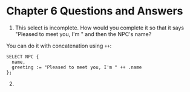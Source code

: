 # Chapter 6 Questions and Answers

1. This select is incomplete. How would you complete it so that it says "Pleased to meet you, I'm " and then the NPC's name?

You can do it with concatenation using `++`:

```
SELECT NPC {
  name,
  greeting := "Pleased to meet you, I'm " ++ .name
};
```

2. 

